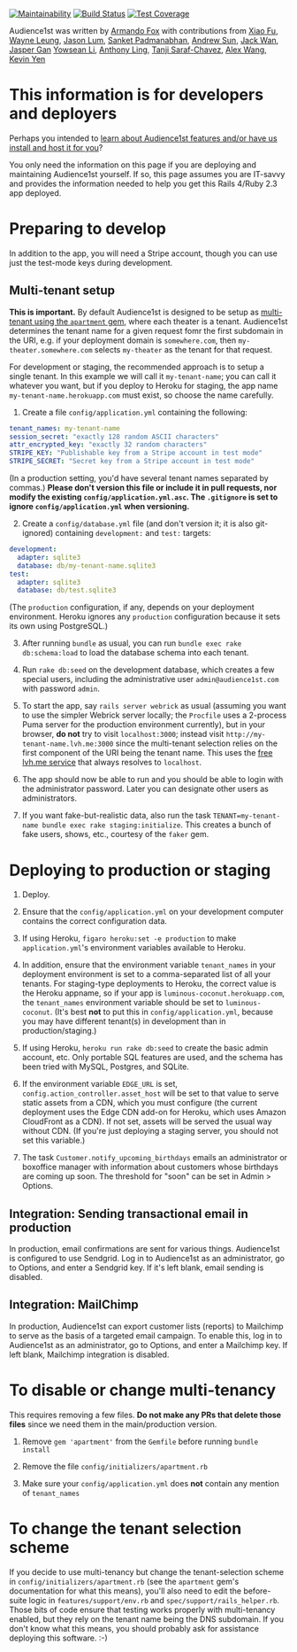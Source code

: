 [![Maintainability](https://api.codeclimate.com/v1/badges/f023aeddae42d2da37ba/maintainability)](https://codeclimate.com/github/armandofox/audience1st/maintainability)
[![Build Status](https://travis-ci.org/armandofox/audience1st.svg?branch=master)](https://travis-ci.org/armandofox/audience1st)
[![Test Coverage](https://api.codeclimate.com/v1/badges/f023aeddae42d2da37ba/test_coverage)](https://codeclimate.com/github/armandofox/audience1st/test_coverage)

Audience1st was written by [Armando Fox](https://github.com/armandofox) with contributions from
[Xiao Fu](https://github.com/fxdawnn),
[Wayne Leung](https://github.com/WayneLeung12),
[Jason Lum](https://github.com/jayl109),
[Sanket Padmanabhan](https://github.com/sanketq),
[Andrew Sun](https://github.com/andrewsun98),
[Jack Wan](https://github.com/WanNJ),
[Jasper Gan](https://github.com/jasgan)
[Yowsean Li](https://github.com/yowsean),
[Anthony Ling](https://github.com/Ant1ng2),
[Tanji Saraf-Chavez](https://github.com/tsarafchavez),
[Alex Wang](https://github.com/raisindoc),
[Kevin Yen](https://github.com/crazyberry7)


# This information is for developers and deployers

Perhaps you intended to [learn about Audience1st features and/or have us install and host it for you](https://docs.audience1st.com)?

You only need the information on this page if you are deploying and maintaining Audience1st yourself.  If so, this page assumes you are IT-savvy and provides the information needed to help you get this Rails 4/Ruby 2.3 app deployed.

# Preparing to develop

In addition to the app, you will need a Stripe account, though you can 
use just the test-mode keys during development.

## Multi-tenant setup

**This is important.** By default Audience1st is designed to be setup
as [multi-tenant using the `apartment`
gem](https://github.com/influitive/apartment), where each theater is a
tenant.  Audience1st determines the tenant name for a given request
fomr the first subdomain in the URI, e.g. if your deployment domain is
`somewhere.com`, then `my-theater.somewhere.com` selects `my-theater`
as the tenant for that request.

For development or staging, the recommended approach is to setup a
single tenant.  In this example we will call it `my-tenant-name`; you can
call it whatever you want, but if you deploy to Heroku for staging,
the app name `my-tenant-name.herokuapp.com` must exist, so choose
the name carefully.

1.  Create a file `config/application.yml` containing the following:

```yaml
tenant_names: my-tenant-name
session_secret: "exactly 128 random ASCII characters"
attr_encrypted_key: "exactly 32 random characters"
STRIPE_KEY: "Publishable key from a Stripe account in test mode"
STRIPE_SECRET: "Secret key from a Stripe account in test mode"
```

(In a production setting, you'd have several tenant names separated by
commas.)
**Please don't version this file or include it in pull requests, nor
modify the existing `config/application.yml.asc`.  The `.gitignore` is
set to ignore `config/application.yml` when versioning.** 

2. Create a `config/database.yml` file (and don't version it; it is
also git-ignored) containing `development:` and
`test:` targets:

```yaml
development:
  adapter: sqlite3
  database: db/my-tenant-name.sqlite3
test:
  adapter: sqlite3
  database: db/test.sqlite3
```

(The `production` configuration, if any, depends on your deployment
environment.  Heroku ignores any `production` configuration because it
sets its own using PostgreSQL.)

3.  After running `bundle` as usual, you can run `bundle exec rake
db:schema:load` to load the database schema into each tenant.

4.  Run `rake db:seed` on the development database,
which creates a few special users, including the administrative user
`admin@audience1st.com` with password `admin`.

5.  To start the app, say `rails server webrick` as usual (assuming you
want to use the simpler Webrick server locally; the `Procfile` uses 
a 2-process Puma server for the production environment currently), but in your
browser, **do not** try to visit `localhost:3000`; instead visit
`http://my-tenant-name.lvh.me:3000` since the multi-tenant
selection relies on the first component of the URI being the tenant
name.  This uses the [free lvh.me
service](https://nickjanetakis.com/blog/ngrok-lvhme-nipio-a-trilogy-for-local-development-and-testing#lvh-me)
that always resolves to `localhost`.

5.  The app should now be able to run and you should be able to login
with the administrator password.  Later you can designate other users as administrators.

5.  If you want fake-but-realistic data, also run the task
`TENANT=my-tenant-name bundle
exec rake staging:initialize`.  This creates a bunch of fake users,
shows, etc., courtesy of the `faker` gem.

# Deploying to production or staging

1. Deploy.

2. Ensure that the `config/application.yml` on your development
computer contains the correct configuration data.

3. If using Heroku, `figaro heroku:set -e production` to make
`application.yml`'s environment variables available to Heroku.

4. In addition, ensure that the environment variable `tenant_names` in
your deployment environment is set to a comma-separated list of all
your tenants.  For staging-type deployments to Heroku, the correct
value is the Heroku appname, so if your app is
`luminous-coconut.herokuapp.com`, the `tenant_names` environment
variable should be set to `luminous-coconut`.  (It's best **not** to
put this in `config/application.yml`, because you may have different
tenant(s) in development than in production/staging.)

5. If using Heroku, `heroku run rake db:seed` to create the basic admin
account, etc.  Only portable SQL features are used,
and the schema has been tried with MySQL, Postgres, and SQLite.

6. If the environment variable `EDGE_URL` is set,
`config.action_controller.asset_host` will be set to that value to
serve static assets from a CDN, which you must configure (the
current deployment uses the Edge CDN add-on for Heroku, which uses
Amazon CloudFront as a CDN).  If not set, assets will be served the
usual way without CDN.  (If you're just deploying a staging server,
you should not set this variable.)

7. The task `Customer.notify_upcoming_birthdays` emails an administrator or boxoffice manager with information about customers whose birthdays are coming up soon.  The threshold for "soon" can be set in Admin > Options.

## Integration: Sending transactional email in production

In production, email confirmations are sent for various things.
Audience1st is configured to use Sendgrid.  Log in to Audience1st as
an administrator, go to Options, and enter a Sendgrid key.  If it's
left blank, email sending is disabled.

## Integration: MailChimp

In production, Audience1st can export customer lists (reports) to
Mailchimp to serve as the basis of a targeted email campaign.  To
enable this, log in to Audience1st as an administrator, go to Options,
and enter a Mailchimp key.  If left blank, Mailchimp integration is
disabled.

# To disable or change multi-tenancy

This requires removing a few files.  **Do not make any PRs that delete those files** since we need
them in the main/production version.  

1. Remove `gem 'apartment'` from the `Gemfile` before running `bundle
install`

2. Remove the file `config/initializers/apartment.rb`

3. Make sure your `config/application.yml` does **not**
contain any mention of `tenant_names`

# To change the tenant selection scheme

If you decide to use multi-tenancy but change the
tenant-selection scheme in `config/initializers/apartment.rb` 
(see the `apartment` gem's documentation for
what this means), you'll also need to edit the before-suite logic in
`features/support/env.rb` and `spec/support/rails_helper.rb`.  Those
bits of code ensure that testing works properly with multi-tenancy
enabled, but they rely on the tenant name being the DNS subdomain.  If
you don't know what this means, you should probably ask for assistance
deploying this software. :-)
